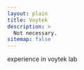 ```yaml
---
layout: plain
title: Voytek
description: >
  Not necessary.
sitemap: false
---
```

experience in voytek lab
